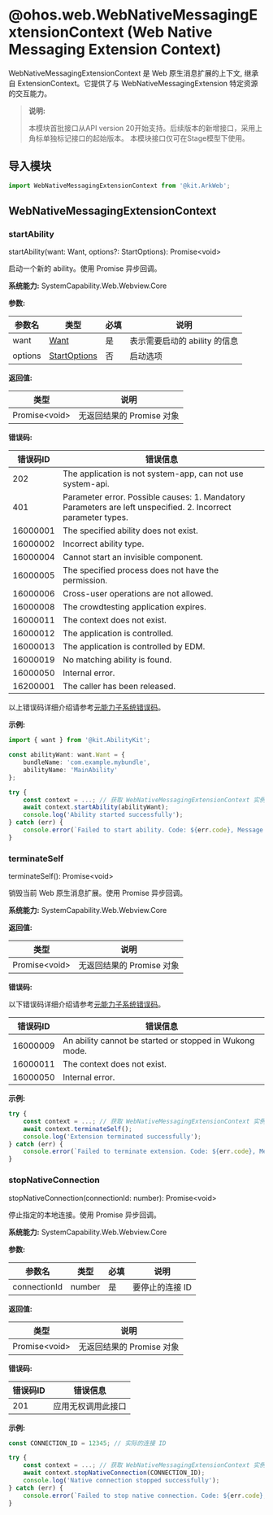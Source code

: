 # @ohos.web.WebNativeMessagingExtensionContext (Web Native Messaging Extension Context)
<!--Kit: ArkWeb-->
<!--Subsystem: Web-->
<!--Owner: @bingli-->
<!--Designer: @bingli-->
<!--Tester: @ghiker-->
<!--Adviser: @HelloCrease-->

WebNativeMessagingExtensionContext 是 Web 原生消息扩展的上下文, 继承自 ExtensionContext。它提供了与 WebNativeMessagingExtension 特定资源的交互能力。

> **说明:**
>
> 本模块首批接口从API version 20开始支持。后续版本的新增接口，采用上角标单独标记接口的起始版本。
> 本模块接口仅可在Stage模型下使用。

## 导入模块

```ts
import WebNativeMessagingExtensionContext from '@kit.ArkWeb';
```

## WebNativeMessagingExtensionContext

### startAbility

startAbility(want: Want, options?: StartOptions): Promise&lt;void&gt;

启动一个新的 ability。使用 Promise 异步回调。

**系统能力:** SystemCapability.Web.Webview.Core

**参数:**

| 参数名 | 类型 | 必填 | 说明 |
|-------|-------|-------|-------|
| want | [Want](../apis-ability-kit/js-apis-ability-want.md) | 是 | 表示需要启动的 ability 的信息 |
| options | [StartOptions](../apis-ability-kit/js-apis-app-ability-startOptions.md) | 否 | 启动选项 |

**返回值:**

| 类型 | 说明 |
|------|------|
|Promise&lt;void&gt; | 无返回结果的 Promise 对象 |

**错误码:**

| 错误码ID | 错误信息                                 |
| -------- | ----------------------------------------|
| 202      | The application is not system-app, can not use system-api. |
| 401      | Parameter error. Possible causes: 1. Mandatory Parameters are left unspecified. 2. Incorrect parameter types.      |
| 16000001 | The specified ability does not exist. |
| 16000002 | Incorrect ability type. |
| 16000004 | Cannot start an invisible component. |
| 16000005 | The specified process does not have the permission. |
| 16000006 | Cross-user operations are not allowed. |
| 16000008 | The crowdtesting application expires.  |
| 16000011 | The context does not exist. |
| 16000012 | The application is controlled. |
| 16000013 | The application is controlled by EDM. |
| 16000019 | No matching ability is found. |
| 16000050 | Internal error. |
| 16200001 | The caller has been released. |

以上错误码详细介绍请参考[元能力子系统错误码](../apis-ability-kit/errorcode-ability.md)。

**示例:**

```ts
import { want } from '@kit.AbilityKit';

const abilityWant: want.Want = {
    bundleName: 'com.example.mybundle',
    abilityName: 'MainAbility'
};

try {
    const context = ...; // 获取 WebNativeMessagingExtensionContext 实例
    await context.startAbility(abilityWant);
    console.log('Ability started successfully');
} catch (err) {
    console.error(`Failed to start ability. Code: ${err.code}, Message: ${err.message}`);
}
```

### terminateSelf
terminateSelf(): Promise&lt;void&gt;

销毁当前 Web 原生消息扩展。使用 Promise 异步回调。

**系统能力:** SystemCapability.Web.Webview.Core

**返回值:**

| 类型 | 说明 |
|------|------|
| Promise&lt;void&gt; | 无返回结果的 Promise 对象 |

**错误码:**

以下错误码详细介绍请参考[元能力子系统错误码](../apis-ability-kit/errorcode-ability.md)。

| 错误码ID | 错误信息 |
| ------- | ------------------------- |
| 16000009 | An ability cannot be started or stopped in Wukong mode. |
| 16000011 | The context does not exist.      |
| 16000050 | Internal error. |

**示例:**

```ts
try {
    const context = ...; // 获取 WebNativeMessagingExtensionContext 实例
    await context.terminateSelf();
    console.log('Extension terminated successfully');
} catch (err) {
    console.error(`Failed to terminate extension. Code: ${err.code}, Message: ${err.message}`);
}
```

### stopNativeConnection

stopNativeConnection(connectionId: number): Promise&lt;void&gt;

停止指定的本地连接。使用 Promise 异步回调。

**系统能力:** SystemCapability.Web.Webview.Core

**参数:**

| 参数名 | 类型 | 必填 | 说明 |
|-------|-------|-------|-------|
| connectionId | number | 是 | 要停止的连接 ID |

**返回值:**

| 类型 | 说明 |
|------|------|
| Promise&lt;void&gt; | 无返回结果的 Promise 对象 |

**错误码:**

| 错误码ID | 错误信息 |
|---------|----------|
| 201 | 应用无权调用此接口 |

**示例:**

```ts
const CONNECTION_ID = 12345; // 实际的连接 ID

try {
    const context = ...; // 获取 WebNativeMessagingExtensionContext 实例
    await context.stopNativeConnection(CONNECTION_ID);
    console.log('Native connection stopped successfully');
} catch (err) {
    console.error(`Failed to stop native connection. Code: ${err.code}, Message: ${err.message}`);
}
```